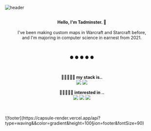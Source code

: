 ![header](https://capsule-render.vercel.app/api?type=waving&&color=gradient&height=200&section=header&fontSize=90)

<div align = "center">
<br/>
<strong>Hello, I'm Tadminster. 🥳 </strong><br><br>
I've been making custom maps in Warcraft and Starcraft before, <br>
and I'm majoring in computer science in earnest from 2021. <br>

<br/><br/>
● ● ● ● ●
<br/><br/><br/>

<strong>🤍🤍🤍🤍🧡 my stack is.. </strong><br>
<img src="https://img.shields.io/badge/Java-ED8B00?style=for-the-badge&logo=java&logoColor=white"/>
<img src="https://img.shields.io/badge/C-A8B9CC?style=flat-square&logo=C&logoColor=white"/><br>

<strong>🤍🤍🤍🤍🤍 interested in .. </strong><br>
<img src="https://img.shields.io/badge/Lua-2C2D72?style=for-the-badge&logo=lua&logoColor=white"/>
<img src="https://img.shields.io/badge/JavaScript-F7DF1E?style=for-the-badge&logo=javascript&logoColor=black"/>
<img src="https://img.shields.io/badge/TypeScript-007ACC?style=for-the-badge&logo=typescript&logoColor=white"/> <br>


</div>
<br/><br/>
![footer](https://capsule-render.vercel.app/api?type=waving&&color=gradient&height=100&section=footer&fontSize=90)


